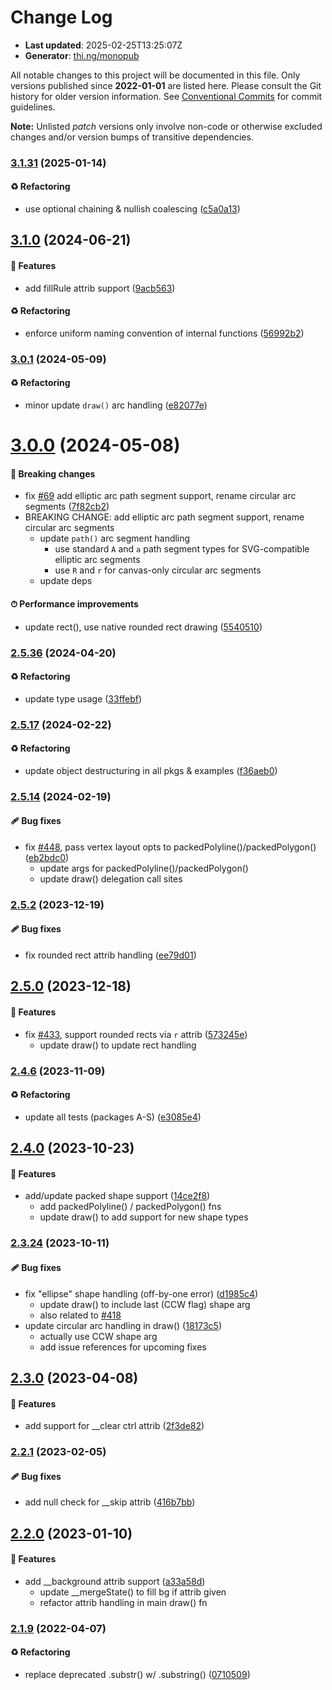 # Change Log

- **Last updated**: 2025-02-25T13:25:07Z
- **Generator**: [thi.ng/monopub](https://thi.ng/monopub)

All notable changes to this project will be documented in this file.
Only versions published since **2022-01-01** are listed here.
Please consult the Git history for older version information.
See [Conventional Commits](https://conventionalcommits.org/) for commit guidelines.

**Note:** Unlisted _patch_ versions only involve non-code or otherwise excluded changes
and/or version bumps of transitive dependencies.

### [3.1.31](https://github.com/thi-ng/umbrella/tree/@thi.ng/hiccup-canvas@3.1.31) (2025-01-14)

#### ♻️ Refactoring

- use optional chaining & nullish coalescing ([c5a0a13](https://github.com/thi-ng/umbrella/commit/c5a0a13))

## [3.1.0](https://github.com/thi-ng/umbrella/tree/@thi.ng/hiccup-canvas@3.1.0) (2024-06-21)

#### 🚀 Features

- add fillRule attrib support ([9acb563](https://github.com/thi-ng/umbrella/commit/9acb563))

#### ♻️ Refactoring

- enforce uniform naming convention of internal functions ([56992b2](https://github.com/thi-ng/umbrella/commit/56992b2))

### [3.0.1](https://github.com/thi-ng/umbrella/tree/@thi.ng/hiccup-canvas@3.0.1) (2024-05-09)

#### ♻️ Refactoring

- minor update `draw()` arc handling ([e82077e](https://github.com/thi-ng/umbrella/commit/e82077e))

# [3.0.0](https://github.com/thi-ng/umbrella/tree/@thi.ng/hiccup-canvas@3.0.0) (2024-05-08)

#### 🛑 Breaking changes

- fix [#69](https://github.com/thi-ng/umbrella/issues/69) add elliptic arc path segment support, rename circular arc segments ([7f82cb2](https://github.com/thi-ng/umbrella/commit/7f82cb2))
- BREAKING CHANGE: add elliptic arc path segment support, rename circular arc segments
  - update `path()` arc segment handling
    - use standard `A` and `a` path segment types for SVG-compatible elliptic arc segments
    - use `R` and `r` for canvas-only circular arc segments
  - update deps

#### ⏱ Performance improvements

- update rect(), use native rounded rect drawing ([5540510](https://github.com/thi-ng/umbrella/commit/5540510))

### [2.5.36](https://github.com/thi-ng/umbrella/tree/@thi.ng/hiccup-canvas@2.5.36) (2024-04-20)

#### ♻️ Refactoring

- update type usage ([33ffebf](https://github.com/thi-ng/umbrella/commit/33ffebf))

### [2.5.17](https://github.com/thi-ng/umbrella/tree/@thi.ng/hiccup-canvas@2.5.17) (2024-02-22)

#### ♻️ Refactoring

- update object destructuring in all pkgs & examples ([f36aeb0](https://github.com/thi-ng/umbrella/commit/f36aeb0))

### [2.5.14](https://github.com/thi-ng/umbrella/tree/@thi.ng/hiccup-canvas@2.5.14) (2024-02-19)

#### 🩹 Bug fixes

- fix [#448](https://github.com/thi-ng/umbrella/issues/448), pass vertex layout opts to packedPolyline()/packedPolygon() ([eb2bdc0](https://github.com/thi-ng/umbrella/commit/eb2bdc0))
  - update args for packedPolyline()/packedPolygon()
  - update draw() delegation call sites

### [2.5.2](https://github.com/thi-ng/umbrella/tree/@thi.ng/hiccup-canvas@2.5.2) (2023-12-19)

#### 🩹 Bug fixes

- fix rounded rect attrib handling ([ee79d01](https://github.com/thi-ng/umbrella/commit/ee79d01))

## [2.5.0](https://github.com/thi-ng/umbrella/tree/@thi.ng/hiccup-canvas@2.5.0) (2023-12-18)

#### 🚀 Features

- fix [#433](https://github.com/thi-ng/umbrella/issues/433), support rounded rects via `r` attrib ([573245e](https://github.com/thi-ng/umbrella/commit/573245e))
  - update draw() to update rect handling

### [2.4.6](https://github.com/thi-ng/umbrella/tree/@thi.ng/hiccup-canvas@2.4.6) (2023-11-09)

#### ♻️ Refactoring

- update all tests (packages A-S) ([e3085e4](https://github.com/thi-ng/umbrella/commit/e3085e4))

## [2.4.0](https://github.com/thi-ng/umbrella/tree/@thi.ng/hiccup-canvas@2.4.0) (2023-10-23)

#### 🚀 Features

- add/update packed shape support ([14ce2f8](https://github.com/thi-ng/umbrella/commit/14ce2f8))
  - add packedPolyline() / packedPolygon() fns
  - update draw() to add support for new shape types

### [2.3.24](https://github.com/thi-ng/umbrella/tree/@thi.ng/hiccup-canvas@2.3.24) (2023-10-11)

#### 🩹 Bug fixes

- fix "ellipse" shape handling (off-by-one error) ([d1985c4](https://github.com/thi-ng/umbrella/commit/d1985c4))
  - update draw() to include last (CCW flag) shape arg
  - also related to [#418](https://github.com/thi-ng/umbrella/issues/418)
- update circular arc handling in draw() ([18173c5](https://github.com/thi-ng/umbrella/commit/18173c5))
  - actually use CCW shape arg
  - add issue references for upcoming fixes

## [2.3.0](https://github.com/thi-ng/umbrella/tree/@thi.ng/hiccup-canvas@2.3.0) (2023-04-08)

#### 🚀 Features

- add support for __clear ctrl attrib ([2f3de82](https://github.com/thi-ng/umbrella/commit/2f3de82))

### [2.2.1](https://github.com/thi-ng/umbrella/tree/@thi.ng/hiccup-canvas@2.2.1) (2023-02-05)

#### 🩹 Bug fixes

- add null check for __skip attrib ([416b7bb](https://github.com/thi-ng/umbrella/commit/416b7bb))

## [2.2.0](https://github.com/thi-ng/umbrella/tree/@thi.ng/hiccup-canvas@2.2.0) (2023-01-10)

#### 🚀 Features

- add __background attrib support ([a33a58d](https://github.com/thi-ng/umbrella/commit/a33a58d))
  - update __mergeState() to fill bg if attrib given
  - refactor attrib handling in main draw() fn

### [2.1.9](https://github.com/thi-ng/umbrella/tree/@thi.ng/hiccup-canvas@2.1.9) (2022-04-07)

#### ♻️ Refactoring

- replace deprecated .substr() w/ .substring() ([0710509](https://github.com/thi-ng/umbrella/commit/0710509))

